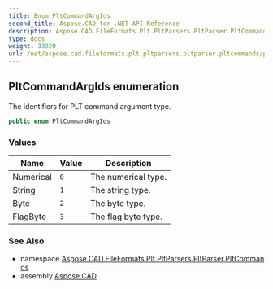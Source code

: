 ```yaml
---
title: Enum PltCommandArgIds
second_title: Aspose.CAD for .NET API Reference
description: Aspose.CAD.FileFormats.Plt.PltParsers.PltParser.PltCommands.PltCommandArgIds enum. The identifiers for PLT command argument type
type: docs
weight: 33920
url: /net/aspose.cad.fileformats.plt.pltparsers.pltparser.pltcommands/pltcommandargids/
---
```

## PltCommandArgIds enumeration

The identifiers for PLT command argument type.

```csharp
public enum PltCommandArgIds
```

### Values

| Name | Value | Description |
| --- | --- | --- |
| Numerical | `0` | The numerical type. |
| String | `1` | The string type. |
| Byte | `2` | The byte type. |
| FlagByte | `3` | The flag byte type. |

### See Also

* namespace [Aspose.CAD.FileFormats.Plt.PltParsers.PltParser.PltCommands](../../aspose.cad.fileformats.plt.pltparsers.pltparser.pltcommands/)
* assembly [Aspose.CAD](../../)


